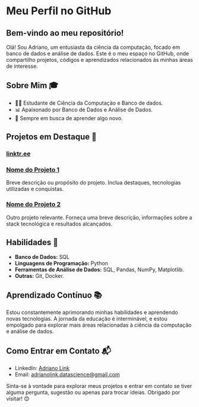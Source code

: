 # Meu Perfil no GitHub

## Bem-vindo ao meu repositório!

Olá! Sou Adriano, um entusiasta da ciência da computação, focado em banco de dados e análise de dados. Este é o meu espaço no GitHub, onde compartilho projetos, códigos e aprendizados relacionados às minhas áreas de interesse.

## Sobre Mim 🎓

- 👨‍🎓 Estudante de Ciência da Computação e Banco de dados.
- 📊 Apaixonado por Banco de Dados e Análise de Dados.
- 🌱 Sempre em busca de aprender algo novo.

## Projetos em Destaque 🌟

### [linktr.ee](https://linktr.ee/AdrianoLink)

### [Nome do Projeto 1](link_do_projeto_1)
Breve descrição ou propósito do projeto. Inclua destaques, tecnologias utilizadas e conquistas.

### [Nome do Projeto 2](link_do_projeto_2)
Outro projeto relevante. Forneça uma breve descrição, informações sobre a stack tecnológica e resultados alcançados.

## Habilidades 🚀

- **Banco de Dados:** SQL
- **Linguagens de Programação:** Python
- **Ferramentas de Análise de Dados:** SQL, Pandas, NumPy, Matplotlib.
- **Outras:** Git, Docker.

## Aprendizado Contínuo 📚

Estou constantemente aprimorando minhas habilidades e aprendendo novas tecnologias. A jornada da educação é interminável, e estou empolgado para explorar mais áreas relacionadas à ciência da computação e análise de dados.

## Como Entrar em Contato 📬

- LinkedIn: [Adriano Link](https://www.linkedin.com/in/adriano-link/)
- Email: adrianolink.datascience@gmail.com

Sinta-se à vontade para explorar meus projetos e entrar em contato se tiver alguma pergunta, sugestão ou apenas para trocar ideias. Obrigado por visitar! 😊
